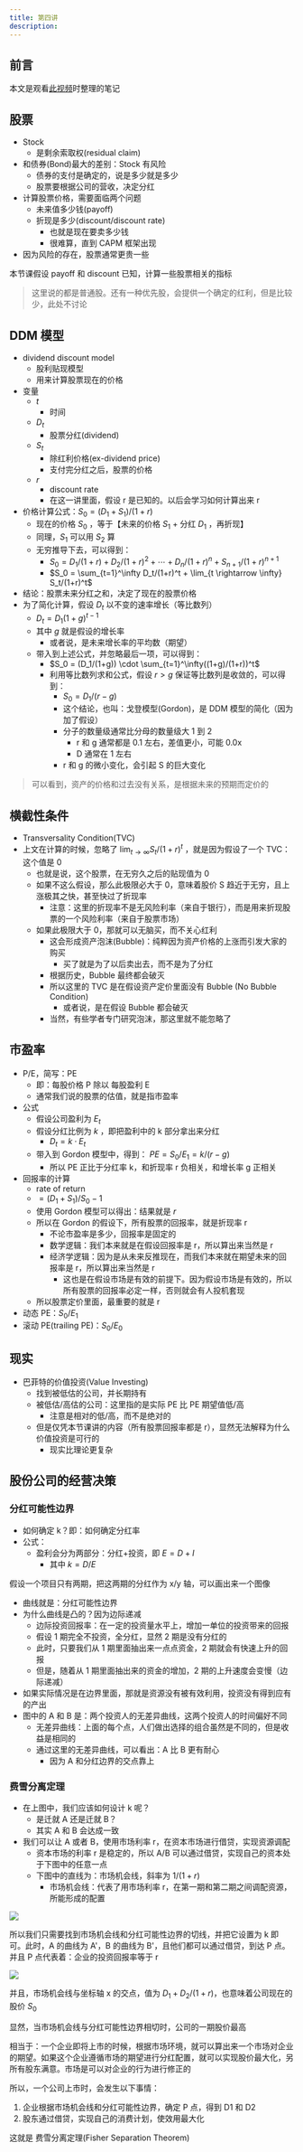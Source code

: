 ```yaml
---
title: 第四讲
description:
---
```


## 前言

本文是观看[此视频](https://www.bilibili.com/video/BV1Bx411d714)时整理的笔记

## 股票

- Stock
  - 是剩余索取权(residual claim)
- 和债券(Bond)最大的差别：Stock 有风险
  - 债券的支付是确定的，说是多少就是多少
  - 股票要根据公司的营收，决定分红
- 计算股票价格，需要面临两个问题
  - 未来值多少钱(payoff)
  - 折现是多少(discount/discount rate)
    - 也就是现在要卖多少钱
    - 很难算，直到 CAPM 框架出现
- 因为风险的存在，股票通常更贵一些

本节课假设 payoff 和 discount 已知，计算一些股票相关的指标

> 这里说的都是普通股。还有一种优先股，会提供一个确定的红利，但是比较少，此处不讨论

## DDM 模型

- dividend discount model
  - 股利贴现模型
  - 用来计算股票现在的价格
- 变量
  - $t$
    - 时间
  - $D_t$
    - 股票分红(dividend)
  - $S_t$
    - 除红利价格(ex-dividend price)
    - 支付完分红之后，股票的价格
  - $r$
    - discount rate
    - 在这一讲里面，假设 r 是已知的。以后会学习如何计算出来 r
- 价格计算公式：$S_0 = (D_1 + S_1) / (1 + r)$
  - 现在的价格 $S_0$ ，等于【未来的价格 $S_1$ + 分红 $D_1$ ，再折现】
  - 同理，$S_1$ 可以用 $S_2$ 算
  - 无穷推导下去，可以得到：
    - $S_0 = D_1 / (1+r) + D_2 / (1+r)^2 + \cdots + D_n / (1+r)^n + S_{n+1} / (1+r)^{n+1}$
    - $S_0 = \sum_{t=1}^\infty D_t/(1+r)^t + \lim_{t \rightarrow \infty} S_t/(1+r)^t$
- 结论：股票未来分红之和，决定了现在的股票价格
- 为了简化计算，假设 $D_t$ 以不变的速率增长（等比数列）
  - $D_t = D_1 (1+g)^{t-1}$
  - 其中 $g$ 就是假设的增长率
    - 或者说，是未来增长率的平均数（期望）
  - 带入到上述公式，并忽略最后一项，可以得到：
    - $S_0 = (D_1/(1+g)) \cdot \sum_{t=1}^\infty((1+g)/(1+r))^t$
    - 利用等比数列求和公式，假设 $r>g$ 保证等比数列是收敛的，可以得到：
      - $S_0 = D_1 / (r-g)$
      - 这个结论，也叫：戈登模型(Gordon)，是 DDM 模型的简化（因为加了假设）
      - 分子的数量级通常比分母的数量级大 1 到 2
        - r 和 g 通常都是 0.1 左右，差值更小，可能 0.0x
        - D 通常在 1 左右
      - r 和 g 的微小变化，会引起 S 的巨大变化

> 可以看到，资产的价格和过去没有关系，是根据未来的预期而定价的

## 横截性条件

- Transversality Condition(TVC)
- 上文在计算的时候，忽略了 $\lim_{t \rightarrow \infty} S_t/(1+r)^t$ ，就是因为假设了一个 TVC：这个值是 0
  - 也就是说，这个股票，在无穷久之后的贴现值为 0
  - 如果不这么假设，那么此极限必大于 0，意味着股价 S 趋近于无穷，且上涨极其之快，甚至快过了折现率
    - 注意：这里的折现率不是无风险利率（来自于银行），而是用来折现股票的一个风险利率（来自于股票市场）
  - 如果此极限大于 0，那就可以无脑买，而不关心红利
    - 这会形成资产泡沫(Bubble)：纯粹因为资产价格的上涨而引发大家的购买
      - 买了就是为了以后卖出去，而不是为了分红
    - 根据历史，Bubble 最终都会破灭
    - 所以这里的 TVC 是在假设资产定价里面没有 Bubble (No Bubble Condition)
      - 或者说，是在假设 Bubble 都会破灭
    - 当然，有些学者专门研究泡沫，那这里就不能忽略了

## 市盈率

- P/E，简写：PE
  - 即：每股价格 P 除以 每股盈利 E
  - 通常我们说的股票的估值，就是指市盈率
- 公式
  - 假设公司盈利为 $E_t$
  - 假设分红比例为 $k$ ，即把盈利中的 k 部分拿出来分红
    - $D_t = k \cdot E_t$
  - 带入到 Gordon 模型中，得到： $PE = S_0 / E_1 = k / (r-g)$
    - 所以 PE 正比于分红率 k，和折现率 r 负相关，和增长率 g 正相关
- 回报率的计算
  - rate of return
  - $= (D_1 + S_1)/S_0 - 1$
  - 使用 Gordon 模型可以得出：结果就是 $r$
  - 所以在 Gordon 的假设下，所有股票的回报率，就是折现率 r
    - 不论市盈率是多少，回报率是固定的
    - 数学逻辑：我们本来就是在假设回报率是 r，所以算出来当然是 r
    - 经济学逻辑：因为是从未来反推现在，而我们本来就在期望未来的回报率是 r，所以算出来当然是 r
      - 这也是在假设市场是有效的前提下。因为假设市场是有效的，所以所有股票的回报率必定一样，否则就会有人投机套现
  - 所以股票定价里面，最重要的就是 r
- 动态 PE：$S_0 / E_1$
- 滚动 PE(trailing PE)：$S_0 / E_0$

## 现实

- 巴菲特的价值投资(Value Investing)
  - 找到被低估的公司，并长期持有
  - 被低估/高估的公司：这里指的是实际 PE 比 PE 期望值低/高
    - 注意是相对的低/高，而不是绝对的
  - 但是仅凭本节课讲的内容（所有股票回报率都是 r），显然无法解释为什么价值投资是可行的
    - 现实比理论更复杂

## 股份公司的经营决策

### 分红可能性边界

- 如何确定 k？即：如何确定分红率
- 公式：
  - 盈利会分为两部分：分红+投资，即 $E = D + I$
    - 其中 $k = D / E$

假设一个项目只有两期，把这两期的分红作为 x/y 轴，可以画出来一个图像

- 曲线就是：分红可能性边界
- 为什么曲线是凸的？因为边际递减
  - 边际投资回报率：在一定的投资量水平上，增加一单位的投资带来的回报
  - 假设 1 期完全不投资，全分红，显然 2 期是没有分红的
  - 此时，只要我们从 1 期里面抽出来一点点资金，2 期就会有快速上升的回报
  - 但是，随着从 1 期里面抽出来的资金的增加，2 期的上升速度会变慢（边际递减）
- 如果实际情况是在边界里面，那就是资源没有被有效利用，投资没有得到应有的产出
- 图中的 A 和 B 是：两个投资人的无差异曲线，这两个投资人的时间偏好不同
  - 无差异曲线：上面的每个点，人们做出选择的组合虽然是不同的，但是收益是相同的
  - 通过这里的无差异曲线，可以看出：A 比 B 更有耐心
    - 因为 A 和分红边界的交点靠上

### 费雪分离定理

- 在上图中，我们应该如何设计 k 呢？
  - 是迁就 A 还是迁就 B？
  - 其实 A 和 B 会达成一致
- 我们可以让 A 或者 B，使用市场利率 r，在资本市场进行借贷，实现资源调配
  - 资本市场的利率 r 是稳定的，所以 A/B 可以通过借贷，实现自己的资本处于下图中的任意一点
  - 下图中的直线为：市场机会线，斜率为 $1/(1+r)$
    - 市场机会线：代表了用市场利率 r，在第一期和第二期之间调配资源，所能形成的配置

![](./_img/4-2.png)

所以我们只需要找到市场机会线和分红可能性边界的切线，并把它设置为 k 即可。此时，A 的曲线为 A'，B 的曲线为 B'，且他们都可以通过借贷，到达 P 点。并且 P 点代表着：企业的投资回报率等于 r

![](./_img/4-3.png)

并且，市场机会线与坐标轴 x 的交点，值为 $D_1 + D_2 / (1+r)$，也意味着公司现在的股价 $S_0$

显然，当市场机会线与分红可能性边界相切时，公司的一期股价最高

相当于：一个企业即将上市的时候，根据市场环境，就可以算出来一个市场对企业的期望。如果这个企业遵循市场的期望进行分红配置，就可以实现股价最大化，另所有股东满意。市场是可以对企业的行为进行修正的

所以，一个公司上市时，会发生以下事情：

1. 企业根据市场机会线和分红可能性边界，确定 P 点，得到 D1 和 D2
2. 股东通过借贷，实现自己的消费计划，使效用最大化

这就是 费雪分离定理(Fisher Separation Theorem)
